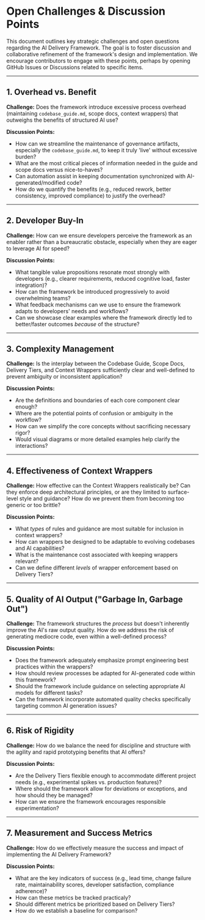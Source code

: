 # Open Challenges & Discussion Points

This document outlines key strategic challenges and open questions regarding the AI Delivery Framework. The goal is to foster discussion and collaborative refinement of the framework's design and implementation. We encourage contributors to engage with these points, perhaps by opening GitHub Issues or Discussions related to specific items.

---

## 1. Overhead vs. Benefit

**Challenge:** Does the framework introduce excessive process overhead (maintaining `codebase_guide.md`, scope docs, context wrappers) that outweighs the benefits of structured AI use?

**Discussion Points:**
- How can we streamline the maintenance of governance artifacts, especially the `codebase_guide.md`, to keep it truly 'live' without excessive burden?
- What are the most critical pieces of information needed in the guide and scope docs versus nice-to-haves?
- Can automation assist in keeping documentation synchronized with AI-generated/modified code?
- How do we quantify the benefits (e.g., reduced rework, better consistency, improved compliance) to justify the overhead?

---

## 2. Developer Buy-In

**Challenge:** How can we ensure developers perceive the framework as an enabler rather than a bureaucratic obstacle, especially when they are eager to leverage AI for speed?

**Discussion Points:**
- What tangible value propositions resonate most strongly with developers (e.g., clearer requirements, reduced cognitive load, faster integration)?
- How can the framework be introduced progressively to avoid overwhelming teams?
- What feedback mechanisms can we use to ensure the framework adapts to developers' needs and workflows?
- Can we showcase clear examples where the framework directly led to better/faster outcomes *because* of the structure?

---

## 3. Complexity Management

**Challenge:** Is the interplay between the Codebase Guide, Scope Docs, Delivery Tiers, and Context Wrappers sufficiently clear and well-defined to prevent ambiguity or inconsistent application?

**Discussion Points:**
- Are the definitions and boundaries of each core component clear enough?
- Where are the potential points of confusion or ambiguity in the workflow?
- How can we simplify the core concepts without sacrificing necessary rigor?
- Would visual diagrams or more detailed examples help clarify the interactions?

---

## 4. Effectiveness of Context Wrappers

**Challenge:** How effective can the Context Wrappers realistically be? Can they enforce deep architectural principles, or are they limited to surface-level style and guidance? How do we prevent them from becoming too generic or too brittle?

**Discussion Points:**
- What *types* of rules and guidance are most suitable for inclusion in context wrappers?
- How can wrappers be designed to be adaptable to evolving codebases and AI capabilities?
- What is the maintenance cost associated with keeping wrappers relevant?
- Can we define different *levels* of wrapper enforcement based on Delivery Tiers?

---

## 5. Quality of AI Output ("Garbage In, Garbage Out")

**Challenge:** The framework structures the *process* but doesn't inherently improve the AI's raw output quality. How do we address the risk of generating mediocre code, even within a well-defined process?

**Discussion Points:**
- Does the framework adequately emphasize prompt engineering best practices within the wrappers?
- How should review processes be adapted for AI-generated code within this framework?
- Should the framework include guidance on selecting appropriate AI models for different tasks?
- Can the framework incorporate automated quality checks specifically targeting common AI generation issues?

---

## 6. Risk of Rigidity

**Challenge:** How do we balance the need for discipline and structure with the agility and rapid prototyping benefits that AI offers?

**Discussion Points:**
- Are the Delivery Tiers flexible enough to accommodate different project needs (e.g., experimental spikes vs. production features)?
- Where should the framework allow for deviations or exceptions, and how should they be managed?
- How can we ensure the framework encourages responsible experimentation?

---

## 7. Measurement and Success Metrics

**Challenge:** How do we effectively measure the success and impact of implementing the AI Delivery Framework?

**Discussion Points:**
- What are the key indicators of success (e.g., lead time, change failure rate, maintainability scores, developer satisfaction, compliance adherence)?
- How can these metrics be tracked practicaly?
- Should different metrics be prioritized based on Delivery Tiers?
- How do we establish a baseline for comparison? 